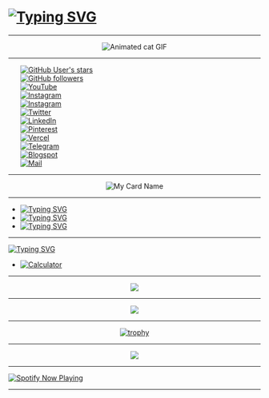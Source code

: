 <h1 align="left">
<a href="https://github.com/Akhil-Mahesh"><img src="https://readme-typing-svg.herokuapp.com?font=Macondo&size=56&duration=3000&pause=1000&center=true&vCenter=true&height=100&lines=The+five+boxing+wizards+jump+quickly" alt="Typing SVG" /></a>

</h1>

---

<center>
<img src="https://media.giphy.com/media/SWoSkN6DxTszqIKEqv/giphy.gif" alt="Animated cat GIF">
</center>

---

<ul style="list-style-type:none;">
  <li><a href="https://github.com/Akhil-Mahesh"><img src="https://img.shields.io/github/stars/Akhil-Mahesh?color=black&style=plastic" alt="GitHub User's stars"></a></li>
  <li><a href="https://github.com/Akhil-Mahesh"><img src="https://img.shields.io/github/followers/Akhil-Mahesh?color=lime&style=plastic" alt="GitHub followers"></a></li>
  <li><a href="https://www.youtube.com/AlonePhilic"><img src="https://img.shields.io/badge/YouTube-AlonePhilic-red?&style=plastic&logo=youtube" alt="YouTube"></a></li>
  <li><a href="https://instagram.com/alone.philic"><img src="https://img.shields.io/badge/Instagram-alone.philic-pink?&style=plastic&logo=instagram" alt="Instagram"></a></li>
  <li><a href="https://instagram.com/akhi_akxu"><img src="https://img.shields.io/badge/Instagram-akhi__akxu-hotpink?&style=plastic&logo=instagram" alt="Instagram"></a></li>
  <li><a href="https://twitter.com/akhi_akxu"><img src="https://img.shields.io/badge/Twitter-akhi__akxu-blue?style=plastic&logo=twitter" alt="Twitter"></a></li>
  <li><a href="https://www.linkedin.com/in/akhil-mahesh01"><img src="https://img.shields.io/badge/LinkedIn-Akhil--Mahesh-darkblue?style=plastic&logo=linkedin" alt="LinkedIn"></a></li>
  <li><a href="https://pin.it/6qXEJ2G"><img src="https://img.shields.io/badge/Pinterest-AlonePhilic-red?style=plastic&logo=pinterest" alt="Pinterest"></a></li>

<li><a href="https://vercel.com/akhil-mahesh"><img src="https://img.shields.io/badge/Vercel-akhil__mahesh-black?&style=plastic&logo=vercel" alt="Vercel"></a></li>
  <li><a href="http://telegram.me/alonephilic_real"><img src="https://img.shields.io/badge/Telegram-alonephilic__real-cyan?style=plastic&logo=telegram" alt="Telegram"></a></li>
  <li><a href="https://itzmeakhilmahesh.blogspot.com/"><img src="https://img.shields.io/badge/Blogspot-ItzmeAkhilMahesh-orange?&style=plastic&logo=blogger" alt="Blogspot"></a></li>
  <li><a href="mailto:akhilmahesh012@gmail.com"><img src="https://img.shields.io/badge/Mail-akhilmahesh012%40gmail.com-darkred?&style=plastic&logo=gmail" alt="Mail"></a></li>
</ul>

---

<center>

![My Card Name](https://cardivo.vercel.app/api?name=Akhil%20Mahesh&description=This%20is%20my%20card%20name...%20%20Once%20again%20welcome%20to%20my%20git!&image=https://telegra.ph/file/4638e46644a935e9a1310.jpg/images?q=tbn:ANd9GcR7aMC3bf4bg4l_nhYS2Un9FXbFYcB4T83Shjk8xSUZDh_D61LFpzbpeqLW&s=10?v=4&backgroundColor=%23ecf0f1&github=Akhil-Mahesh&twitter=@akhi_akxu&instagram=akhi_akxu&pattern=leaf&colorPattern=%23eaeaea)

</center>

---

- <a href="https://github.com/Akhil-Mahesh/typing-svg"><img src="https://readme-typing-svg.herokuapp.com?font=Macondo&size=16&pause=1000&color=1EA0F7&width=250&lines=My+name+is+Akhil+Mahesh" alt="Typing SVG" /></a>
- <a href="https://github.com/Akhil-Mahesh/typing-svg"><img src="https://readme-typing-svg.herokuapp.com?font=Macondo&size=16&pause=1000&color=1EA0F7&width=250&lines=I'm+a+2nd+year+BCA+student;at+Tanur%2C+Malappuram" alt="Typing SVG" /></a>
- <a href="https://git.io/typing-svg"><img src="https://readme-typing-svg.herokuapp.com?font=Macondo&size=16&pause=1000&color=1EA0F7&width=250&lines=My+hometown+is+in+;Thiruvananthapuram%2C+Kerala" alt="Typing SVG" /></a>

---

[![Typing SVG](https://readme-typing-svg.herokuapp.com?font=Macondo&size=16&pause=1000&width=250&lines=My+repositories)](https://git.io/typing-svg)

- [![Calculator](https://img.shields.io/badge/Calculator-Visit-black?style=plastic&logo=github)](https://github.com/Akhil-Mahesh/Calculator)

---

<div align="center">   
  <img src="https://github-readme-streak-stats.herokuapp.com?user=Akhil-Mahesh&theme=black-ice&hide_border=true&stroke=00FF00&background=000000&ring=00FF00&fire=00FF00&currStreakNum=00FF00"/>  

---

  <img src="https://github-readme-stats.vercel.app/api?username=Akhil-Mahesh&theme=black-ice&show_icons=true&hide_border=true&rank_icon=github&icon_color=00FF00&text_color=00FF00&bg_color=000000"/>  

---

[![trophy](https://github-profile-trophy.vercel.app/?username=Akhil-Mahesh&theme=tokyonight&no-frame=false)](https://github.com/ryo-ma/github-profile-trophy)

---
  
  <img src="https://github-readme-stats.vercel.app/api/top-langs/?username=Akhil-Mahesh&layout=compact&theme=dark&title_color=ffffff&text_color=ffffff&bg_color=000000&langs_count=10" />  
</div>  

---

<a href="https://spotify-github-profile.vercel.app/api/view.svg?uid=31gvkj7oelt5axfiwpjew4l6gcwi&redirect=true">  
  <img src="https://spotify-github-profile.vercel.app/api/view.svg?uid=31gvkj7oelt5axfiwpjew4l6gcwi&cover_image=true&theme=novatorem&show_offline=false&background_color=121212&interchange=true&bar_color=0000ff&bar_color_cover=false" alt="Spotify Now Playing" />  
</a>  

---

<!-- Conclusion --> 
 <!-- Last edited: 30/04/2023 --> 
 <!-- Older Version Readme codes in repo go check it out --> 
 <!-- Don't forget to give a star. -->

